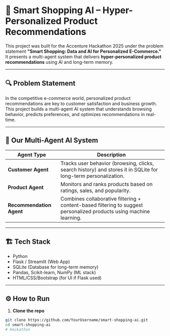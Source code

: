 # 🛒 Smart Shopping AI – Hyper-Personalized Product Recommendations

This project was built for the Accenture Hackathon 2025 under the problem statement **"Smart Shopping: Data and AI for Personalized E-Commerce."** It presents a multi-agent system that delivers **hyper-personalized product recommendations** using AI and long-term memory.

---

## 🔍 Problem Statement

In the competitive e-commerce world, personalized product recommendations are key to customer satisfaction and business growth. This project builds a multi-agent AI system that understands browsing behavior, predicts preferences, and optimizes recommendations in real-time.

---

## 🧠 Our Multi-Agent AI System

| Agent Type         | Description |
|--------------------|-------------|
| **Customer Agent** | Tracks user behavior (browsing, clicks, search history) and stores it in SQLite for long-term personalization. |
| **Product Agent**  | Monitors and ranks products based on ratings, sales, and popularity. |
| **Recommendation Agent** | Combines collaborative filtering + content-based filtering to suggest personalized products using machine learning. |

---

## 🏗️ Tech Stack

- Python
- Flask / Streamlit (Web App)
- SQLite (Database for long-term memory)
- Pandas, Scikit-learn, NumPy (ML stack)
- HTML/CSS/Bootstrap (for UI if Flask used)

---

## ⚙️ How to Run

1. **Clone the repo**  
```bash
git clone https://github.com/YourUsername/smart-shopping-ai.git
cd smart-shopping-ai
# Hackathon
